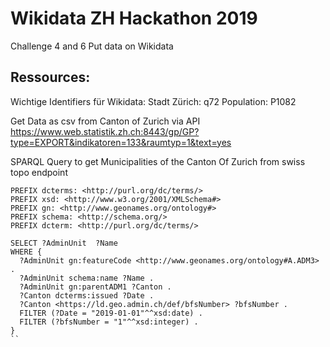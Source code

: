 # Wikidata ZH Hackathon 2019

Challenge 4 and 6
Put data on Wikidata


## Ressources:

Wichtige Identifiers für Wikidata:
Stadt Zürich: q72
Population: P1082

Get Data as csv from Canton of Zurich via API
https://www.web.statistik.zh.ch:8443/gp/GP?type=EXPORT&indikatoren=133&raumtyp=1&text=yes

SPARQL Query to get Municipalities of the Canton Of Zurich from swiss topo endpoint

```
PREFIX dcterms: <http://purl.org/dc/terms/>
PREFIX xsd: <http://www.w3.org/2001/XMLSchema#>
PREFIX gn: <http://www.geonames.org/ontology#>
PREFIX schema: <http://schema.org/>
PREFIX dcterm: <http://purl.org/dc/terms/>

SELECT ?AdminUnit  ?Name
WHERE {
  ?AdminUnit gn:featureCode <http://www.geonames.org/ontology#A.ADM3> .
  ?AdminUnit schema:name ?Name .
  ?AdminUnit gn:parentADM1 ?Canton .
  ?Canton dcterms:issued ?Date .
  ?Canton <https://ld.geo.admin.ch/def/bfsNumber> ?bfsNumber .
  FILTER (?Date = "2019-01-01"^^xsd:date) .
  FILTER (?bfsNumber = "1"^^xsd:integer) .
}
``


